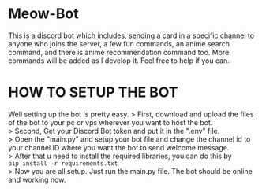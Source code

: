# Meow-Bot
This is a discord bot which includes, sending a card in a specific channel to anyone who joins the server, a few fun commands, an anime search command, and there is anime recommendation command too. More commands will be added as I develop it. Feel free to help if you can.

# HOW TO SETUP THE BOT
Well setting up the bot is pretty easy.
    > First, download and upload the files of the bot to your pc or vps wherever you want to host the bot.<br>
    > Second, Get your Discord Bot token and put it in the ".env" file.<br>
    > Open the "main.py" and setup your bot file and change the channel id to your channel ID where you want the bot to send welcome message.<br>
    > After that u need to install the required libraries, you can do this by<br>
        ``` pip install -r requirements.txt ```<br>
    > Now you are all setup. Just run the main.py file. The bot should be online and working now.
